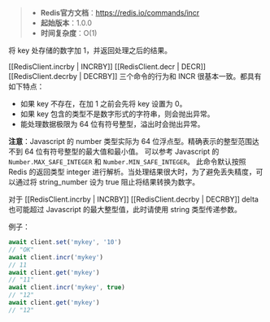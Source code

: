 > - **Redis官方文档**：https://redis.io/commands/incr
> - **起始版本**：1.0.0
> - **时间复杂度**：O(1)

将 key 处存储的数字加 1，并返回处理之后的结果。

[[RedisClient.incrby | INCRBY]] [[RedisClient.decr | DECR]] [[RedisClient.decrby | DECRBY]] 三个命令的行为和 INCR
很基本一致。都具有如下特点：

- 如果 key 不存在，在加 1 之前会先将 key 设置为 0。
- 如果 key 包含的类型不是数字形式的字符串，则会抛出异常。
- 能处理数据极限为 64 位有符号整型，溢出时会抛出异常。

**注意**：Javascript 的 number 类型实际为 64 位浮点型。精确表示的整型范围达不到 64 位有符号整型的最大值和最小值。 可以参考 Javascript 的 `Number.MAX_SAFE_INTEGER`
和 `Number.MIN_SAFE_INTEGER`。 此命令默认按照 Redis 的返回类型 integer 进行解析。当处理结果很大时，为了避免丢失精度，可以通过将 string_number 设为 true 阻止将结果转换为数字。

对于 [[RedisClient.incrby | INCRBY]] [[RedisClient.decrby | DECRBY]] delta 也可能超过 Javascript 的最大整型值，此时请使用 string
类型传递参数。

例子：

```typescript
await client.set('mykey', '10')
// "OK"
await client.incr('mykey')
// 11
await client.get('mykey')
// "11"
await client.incr('mykey', true)
// "12"
await client.get('mykey')
// "12"
```
